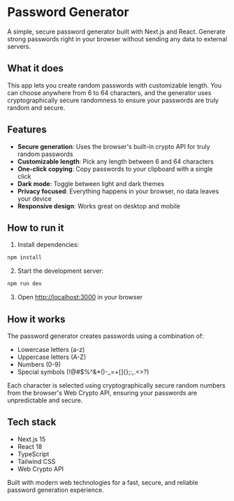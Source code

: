 # Password Generator

A simple, secure password generator built with Next.js and React. Generate strong passwords right in your browser without sending any data to external servers.

## What it does

This app lets you create random passwords with customizable length. You can choose anywhere from 6 to 64 characters, and the generator uses cryptographically secure randomness to ensure your passwords are truly random and secure.

## Features

- **Secure generation**: Uses the browser's built-in crypto API for truly random passwords
- **Customizable length**: Pick any length between 6 and 64 characters
- **One-click copying**: Copy passwords to your clipboard with a single click
- **Dark mode**: Toggle between light and dark themes
- **Privacy focused**: Everything happens in your browser, no data leaves your device
- **Responsive design**: Works great on desktop and mobile

## How to run it

1. Install dependencies:
```bash
npm install
```

2. Start the development server:
```bash
npm run dev
```

3. Open [http://localhost:3000](http://localhost:3000) in your browser

## How it works

The password generator creates passwords using a combination of:
- Lowercase letters (a-z)
- Uppercase letters (A-Z) 
- Numbers (0-9)
- Special symbols (!@#$%^&*()-_=+[]{};:,.<>?)

Each character is selected using cryptographically secure random numbers from the browser's Web Crypto API, ensuring your passwords are unpredictable and secure.

## Tech stack

- Next.js 15
- React 18
- TypeScript
- Tailwind CSS
- Web Crypto API

Built with modern web technologies for a fast, secure, and reliable password generation experience.